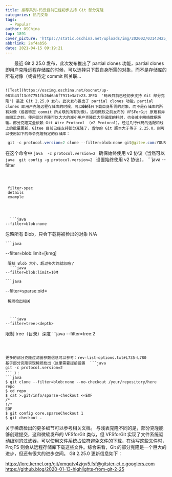```yaml
---
title: 推荐系列-码云目前已经初步支持 Git 部分克隆
categories: 热门文章
tags:
  - Popular
author: OSChina
top: 1891
cover_picture: 'https://static.oschina.net/uploads/img/202002/03143425_w5vI.jpg'
abbrlink: 2ef4ab56
date: 2021-04-15 09:19:21
---
```


&emsp;&emsp;最近 Git 2.25.0 发布，此次发布推出了 partial clones 功能，partial clones 即用户克隆远程存储库的时候，可以选择只下载自身所需的对象，而不是存储库的所有对像（或者特定 commit 所关联...
<!-- more -->

                                                                                                                                                                                        ![Test](https://oscimg.oschina.net/oscnet/up-081b43f13c07751fb26d6a6f7911e3a7e23.JPEG  '码云目前已经初步支持 Git 部分克隆') 最近 Git 2.25.0 发布，此次发布推出了 partial clones 功能，partial clones 即用户克隆远程存储库的时候，可以��择只下载自身所需的对象，而不是存储库的所有对像（或者特定 commit 所关联的所有对像）。这和微软之前发布的 VFSForGit 原理有异曲同工之妙。使用部分克隆可以大大的减小用户克隆巨大存储库的耗时，也会减小网络数据传输。部分克隆完全依赖 Git Wire Protocol （v2 Protocol）。经过几行代码的适配和线上的批量更新，Gitee 目前已经支持部分克隆了，当你的 Git 版本大于等于 2.25.0，则可以使用如下的命令克隆特定的存储库： 
 ```java 
  git -c protocol.version=2 clone --filter=blob:none git@gitee.com:YOUR-COUNT/YOUR-REPO.git

  ```  
在这个命令中  ```java 
  -c protocol.version=2
  ```  确保始终使用 v2 协议（当然可以  ```java 
  git config -g protocol.version=2
  ```  设置始终使用 v2 协议），  ```java 
  --filter
  ```  则对克隆过程进行过滤，详细说明如下： 
 
  
   
   filter-spec 
   details 
   example 
   
  
  
   
    ```java 
  --filter=blob:none
  ```  
   忽略所有 Blob，只会下载将被检出的对象 
   N/A 
   
   
    ```java 
  --filter=blob:limit=<n>[kmg]
  ```  
   限制 Blob 大小，超过多大的就忽略了 
    ```java 
  --filter=blob:limit=10M
  ```  
   
   
    ```java 
  --filter=sparse:oid=<blob-ish>
  ```  
   稀疏检出相关 
    
   
   
    ```java 
  --filter=tree:<depth>
  ```  
   限制 tree（目录）深度 
    ```java 
  --filter=tree:2
  ```  
   
  
 
更多的部分克隆过滤器参数信息可以参考：rev-list-options.txt#L735-L780 
基于部分克隆实现稀疏检出（这里需要提前设置  ```java 
  git -c protocol.version=2
  ``` ）： 
 ```java 
  $ git clone --filter=blob:none --no-checkout /your/repository/here repo
$ cd repo
$ cat >.git/info/sparse-checkout <<EOF
/*
!/*
EOF
$ git config core.sparseCheckout 1
$ git checkout .

  ```  
关于稀疏检出的更多细节可以参考相关文档。 
与浅表克隆不同的是，部分克隆能够创建提交，这和微软发布的 VFSforGit 类似，但 VFSforGit 实现了文件系统驱动级别的过滤器，可以使用文件系统占位符避免文件的下载，在读写这些文件时，ProjFS 则会从远程存储库下载这些文件。综合来看，Git 的部分克隆是一个巨大的进步，但还有很大的进步空间。 
Git 2.25.0 更新信息如下： 
 
 https://lore.kernel.org/git/xmqqtv4zjgv5.fsf@gitster-ct.c.googlers.com 
 https://github.blog/2020-01-13-highlights-from-git-2-25 

                                        